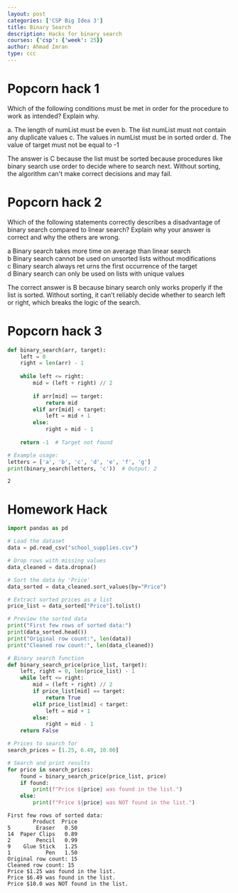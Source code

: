 ```yaml
---
layout: post
categories: ['CSP Big Idea 3']
title: Binary Search
description: Hacks for binary search
courses: {'csp': {'week': 25}}
author: Ahmad Imran
type: ccc
---
```


# Popcorn hack 1

Which of the following conditions must be met in order for the procedure to work as intended? Explain why.

a. The length of numList must be even
b. The list numList must not contain any duplicate values
c. The values in numList must be in sorted order
d. The value of target must not be equal to -1

The answer is C because the list must be sorted because procedures like binary search use order to decide where to search next. Without sorting, the algorithm can't make correct decisions and may fail.

# Popcorn hack 2

Which of the following statements correctly describes a disadvantage of binary search compared to linear search? Explain why your answer is correct and why the others are wrong.

a Binary search takes more time on average than linear search  
b Binary search cannot be used on unsorted lists without modifications  
c Binary search always ret urns the first occurrence of the target  
d Binary search can only be used on lists with unique values

The correct answer is B because binary search only works properly if the list is sorted. Without sorting, it can’t reliably decide whether to search left or right, which breaks the logic of the search.

# Popcorn hack 3



```python
def binary_search(arr, target):
    left = 0
    right = len(arr) - 1
    
    while left <= right:
        mid = (left + right) // 2
        
        if arr[mid] == target:
            return mid
        elif arr[mid] < target:
            left = mid + 1
        else:
            right = mid - 1
    
    return -1  # Target not found

# Example usage:
letters = ['a', 'b', 'c', 'd', 'e', 'f', 'g']
print(binary_search(letters, 'c'))  # Output: 2

```

    2


# Homework Hack


```python
import pandas as pd

# Load the dataset
data = pd.read_csv("school_supplies.csv")

# Drop rows with missing values
data_cleaned = data.dropna()

# Sort the data by 'Price'
data_sorted = data_cleaned.sort_values(by="Price")

# Extract sorted prices as a list
price_list = data_sorted["Price"].tolist()

# Preview the sorted data
print("First few rows of sorted data:")
print(data_sorted.head())
print("Original row count:", len(data))
print("Cleaned row count:", len(data_cleaned))

# Binary search function
def binary_search_price(price_list, target):
    left, right = 0, len(price_list) - 1
    while left <= right:
        mid = (left + right) // 2
        if price_list[mid] == target:
            return True
        elif price_list[mid] < target:
            left = mid + 1
        else:
            right = mid - 1
    return False

# Prices to search for
search_prices = [1.25, 6.49, 10.00]

# Search and print results
for price in search_prices:
    found = binary_search_price(price_list, price)
    if found:
        print(f"Price ${price} was found in the list.")
    else:
        print(f"Price ${price} was NOT found in the list.")
```

    First few rows of sorted data:
            Product  Price
    5        Eraser   0.50
    14  Paper Clips   0.89
    2        Pencil   0.99
    9    Glue Stick   1.25
    1           Pen   1.50
    Original row count: 15
    Cleaned row count: 15
    Price $1.25 was found in the list.
    Price $6.49 was found in the list.
    Price $10.0 was NOT found in the list.

